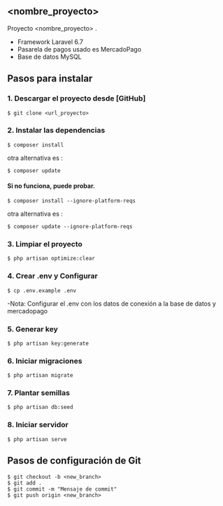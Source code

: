 ## <nombre_proyecto>

Proyecto <nombre_proyecto> .
- Framework Laravel 6.7
- Pasarela de pagos usado es MercadoPago
- Base de datos MySQL

## Pasos para instalar



### 1. Descargar el proyecto desde [GitHub]
```
$ git clone <url_proyecto>
```


### 2. Instalar las dependencias
```
$ composer install
```
otra alternativa es :
```
$ composer update
```
#### Si no funciona, puede probar.
```
$ composer install --ignore-platform-reqs
```
otra alternativa es :
```
$ composer update --ignore-platform-reqs
```


### 3. Limpiar el proyecto
```
$ php artisan optimize:clear
```


### 4. Crear .env y Configurar
```
$ cp .env.example .env
```
-Nota: Configurar el .env con los datos de conexión a la base de datos y mercadopago


### 5. Generar key
```
$ php artisan key:generate
```


### 6. Iniciar migraciones
```
$ php artisan migrate
```


### 7. Plantar semillas
```
$ php artisan db:seed
```


### 8. Iniciar servidor
```
$ php artisan serve
```

## Pasos de configuración de Git
```
$ git checkout -b <new_branch>
$ git add .
$ git commit -m "Mensaje de commit"
$ git push origin <new_branch>
```
